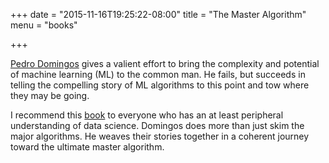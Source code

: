 +++
date = "2015-11-16T19:25:22-08:00"
title = "The Master Algorithm"
menu = "books"

+++

[Pedro Domingos](http://homes.cs.washington.edu/~pedrod/) gives a valient effort to bring the complexity and potential of machine learning (ML) to the common man.  He fails, but succeeds in telling the compelling story of ML algorithms to this point and tow where they may be going.

I recommend this [book](http://www.amazon.com/The-Master-Algorithm-Ultimate-Learning/dp/0465065708) to everyone who has an at least peripheral understanding of data science.  Domingos does more than just skim the major algorithms.  He weaves their stories together in a coherent journey toward the ultimate master algorithm.